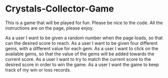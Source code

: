 # Crystals-Collector-Game

This is a game that will be played for fun.
Please be nice to the code.
All the instructions are on the page, please enjoy.

As a user I want to be given a random number when the page loads, so that can the desired score to reach.
As a user I want to be given four different gems, with a different value for each gem.
As a user I want to click on the available gems, so that the value of the gems will be added towards the current score. 
As a user I want to try to match the current score to the desired score in order to win the game.
As a user I want the game to keep track of my win or loss records.
